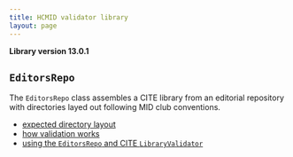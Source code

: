 ```yaml
---
title: HCMID validator library
layout: page
---
```


**Library version 13.0.1**

## `EditorsRepo`

The `EditorsRepo` class assembles a CITE library from an editorial repository with directories layed out following MID club conventions.


- [expected directory layout](./directories/)
- [how validation works](./validation/)
- [using the `EditorsRepo` and CITE `LibraryValidator`](./script/)
